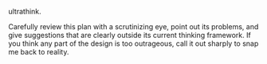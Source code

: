 ultrathink.

Carefully review this plan with a scrutinizing eye, point out its problems, and give suggestions that are clearly outside its current thinking framework. If you think any part of the design is too outrageous, call it out sharply to snap me back to reality.
